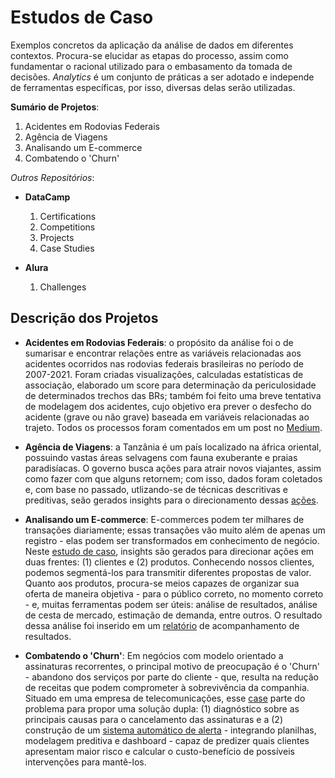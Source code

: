 # Estudos de Caso

Exemplos concretos da aplicação da análise de dados em diferentes contextos. Procura-se elucidar as etapas do processo, assim como fundamentar o racional utilizado para o embasamento da tomada de decisões. <em>Analytics</em> é um conjunto de práticas a ser adotado e independe de ferramentas específicas, por isso, diversas delas serão utilizadas.

**Sumário de Projetos**:
1. Acidentes em Rodovias Federais
2. Agência de Viagens
3. Analisando um E-commerce
4. Combatendo o 'Churn'

*Outros Repositórios*:
* **DataCamp**
  1. Certifications
  2. Competitions
  3. Projects
  4. Case Studies

* **Alura**
  1. Challenges
   

## Descrição dos Projetos

* **Acidentes em Rodovias Federais**: o propósito da análise foi o de sumarisar e encontrar relações entre as variáveis relacionadas aos acidentes ocorridos nas rodovias federais brasileiras no período de 2007-2021. Foram criadas visualizações, calculadas estatísticas de associação, elaborado um score para determinação da periculosidade de determinados trechos das BRs; também foi feito uma breve tentativa de modelagem dos acidentes, cujo objetivo era prever o desfecho do acidente (grave ou não grave) baseada em variáveis relacionadas ao trajeto. Todos os processos foram comentados em um post no [Medium](https://medium.com/@viniciusbelchior0/analisando-os-acidentes-em-rodovias-federais-2007-2021-7ad57aabb10f).

* **Agência de Viagens**: a Tanzânia é um país localizado na áfrica oriental, possuindo vastas áreas selvagens com fauna exuberante e praias paradisíacas. O governo busca ações para atrair novos viajantes, assim como fazer com que alguns retornem; com isso, dados foram coletados e, com base no passado, utlizando-se de técnicas descritivas e preditivas, seão gerados insights para o direcionamento dessas [ações](https://drive.google.com/file/d/1ZpDsbOFq9-etHydE7oBRWBzZgs2ImdPT/view?usp=drive_link).

* **Analisando um E-commerce**: E-commerces podem ter milhares de transações diariamente; essas transações vão muito além de apenas um registro - elas podem ser transformados em conhecimento de negócio. Neste [estudo de caso](https://drive.google.com/file/d/1BzstLQyhj-6q9STLXuxV-Hhokd7KNhHB/view), insights são gerados para direcionar ações em duas frentes: (1) clientes e (2) produtos. Conhecendo nossos clientes, podemos segmentá-los para transmitir diferentes propostas de valor. Quanto aos produtos, procura-se meios capazes de organizar sua oferta de maneira objetiva - para o público correto, no momento correto - e, muitas ferramentas podem ser úteis: análise de resultados, análise de cesta de mercado, estimação de demanda, entre outros. O resultado dessa análise foi inserido em um [relatório](https://lookerstudio.google.com/u/0/reporting/0a10920d-faf6-4a36-ad01-979ebeb66595/page/IevWC) de acompanhamento de resultados.

* **Combatendo o 'Churn'**: Em negócios com modelo orientado a assinaturas recorrentes, o principal motivo de preocupação é o 'Churn' - abandono dos serviços por parte do cliente - que, resulta na redução de receitas que podem comprometer à sobrevivência da companhia. Situado em uma empresa de telecomunicações, esse [case](https://drive.google.com/file/d/1Gp6trz4yDXofW6VSq-sCGggTQLZ_zKm1/view) parte do problema para propor uma solução dupla: (1) diagnóstico sobre as principais causas para o cancelamento das assinaturas e a (2) construção de um [sistema automático de alerta](https://lookerstudio.google.com/reporting/2adb10de-31b6-480d-bf2a-201caeabf989/page/WuOkC) - integrando planilhas, modelagem preditiva e dashboard - capaz de predizer quais clientes apresentam maior risco e calcular o custo-benefício de possíveis intervenções para mantê-los.

